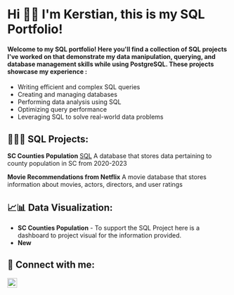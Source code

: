 <h1>Hi 👋🏽 I'm Kerstian, this is my SQL Portfolio!

<h4>Welcome to my SQL portfolio! Here you'll find a collection of SQL projects I've worked on that demonstrate my data manipulation, querying, and database management skills while using PostgreSQL. These projects showcase my experience :</h4>

  * Writing efficient and complex SQL queries
  * Creating and managing databases
  * Performing data analysis using SQL
  * Optimizing query performance
  * Leveraging SQL to solve real-world data problems  

<h2>👩🏽‍💻 SQL Projects:</h2>

 <b>SC Counties Population</b> [SQL](https://github.com/Kerstian/SCCountiesPopulation_SQL) A database that stores data pertaining to county population in SC from 2020-2023

 <b>Movie Recommendations from Netflix</b> A movie database that stores information about movies, actors, directors, and user ratings
 
<h2>📈📊 Data Visualization:</h2>

- <b> SC Counties Population</b> - To support the SQL Project here is a dashboard to project visual for the information provided.
- <b> New  

<h2> 🤳 Connect with me:</h2>

[<img align="left" alt="JoshMadakor | LinkedIn" width="22px" src="https://cdn.jsdelivr.net/npm/simple-icons@v3/icons/linkedin.svg" />][linkedin]

[linkedin]: https://linkedin.com/in/KerstianH

<!--
**Kerstian/Kerstian** is a ✨ _special_ ✨ repository because its `README.md` (this file) appears on your GitHub profile.

